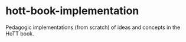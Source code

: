 # hott-book-implementation
Pedagogic implementations (from scratch) of ideas and concepts in the HoTT book.
